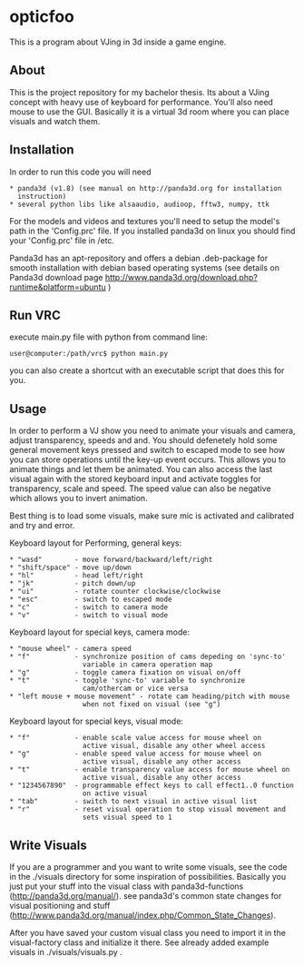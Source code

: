 opticfoo
========

This is a program about VJing in 3d inside a game engine.

About
-----

This is the project repository for my bachelor thesis. Its about a 
VJing concept with heavy use of keyboard for performance. You'll also 
need mouse to use the GUI. Basically it is a virtual 3d room where you 
can place visuals and watch them.


Installation
------------

In order to run this code you will need 

    * panda3d (v1.8) (see manual on http://panda3d.org for installation
      instruction)
    * several python libs like alsaaudio, audioop, fftw3, numpy, ttk

For the models and videos and textures you'll need to setup the model's
path in the 'Config.prc' file.
If you installed panda3d on linux you should find your 'Config.prc'
file in /etc.

Panda3d has an apt-repository and offers a debian .deb-package for
smooth installation with debian based operating systems (see details
on Panda3d download page
http://www.panda3d.org/download.php?runtime&platform=ubuntu )

Run VRC
-------

execute main.py file with python from command line:

    user@computer:/path/vrc$ python main.py

you can also create a shortcut with an executable script that does
this for you.

Usage
-----

In order to perform a VJ show you need to animate your visuals and
camera, adjust transparency, speeds and and.
You should defenetely hold some general movement keys pressed and
switch to escaped mode to see how you can store operations until
the key-up event occurs. This allows you to animate things and let
them be animated.
You can also access the last visual again with the stored keyboard
input and activate toggles for transparency, scale and speed.
The speed value can also be negative which allows you to invert
animation.

Best thing is to load some visuals, make sure mic is activated and
calibrated and try and error.

Keyboard layout for Performing, general keys:

    * "wasd"        - move forward/backward/left/right
    * "shift/space" - move up/down
    * "hl"          - head left/right
    * "jk"          - pitch down/up
    * "ui"          - rotate counter clockwise/clockwise
    * "esc"         - switch to escaped mode
    * "c"           - switch to camera mode
    * "v"           - switch to visual mode

Keyboard layout for special keys, camera mode:

    * "mouse wheel" - camera speed
    * "f"           - synchronize position of cams depeding on 'sync-to'
                      variable in camera operation map
    * "g"           - toggle camera fixation on visual on/off
    * "t"           - toggle 'sync-to' variable to synchronize
                      cam/othercam or vice versa
    * "left mouse + mouse movement" - rotate cam heading/pitch with mouse
                      when not fixed on visual (see "g")

Keyboard layout for special keys, visual mode:

    * "f"           - enable scale value access for mouse wheel on 
                      active visual, disable any other wheel access
    * "g"           - enable speed value access for mouse wheel on
                      active visual, disable any other access
    * "t"           - enable transparency value access for mouse wheel on
                      active visual, disable any other access
    * "1234567890"  - programmable effect keys to call effect1..0 function
                      on active visual
    * "tab"         - switch to next visual in active visual list
    * "r"           - reset visual operation to stop visual movement and
                      sets visual speed to 1

Write Visuals
-------------

If you are a programmer and you want to write some visuals, see the code in
the ./visuals directory for some inspiration of possibilities.
Basically you just put your stuff into the visual class with panda3d-functions
(http://panda3d.org/manual/). see panda3d's common state changes for visual
positioning and stuff 
(http://www.panda3d.org/manual/index.php/Common_State_Changes).

After you have saved your custom visual class you need to import it in the
visual-factory class and initialize it there. See already added example
visuals in ./visuals/visuals.py .


